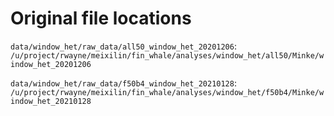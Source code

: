 # Original file locations

`data/window_het/raw_data/all50_window_het_20201206`: `/u/project/rwayne/meixilin/fin_whale/analyses/window_het/all50/Minke/window_het_20201206`

`data/window_het/raw_data/f50b4_window_het_20210128`: `/u/project/rwayne/meixilin/fin_whale/analyses/window_het/f50b4/Minke/window_het_20210128`